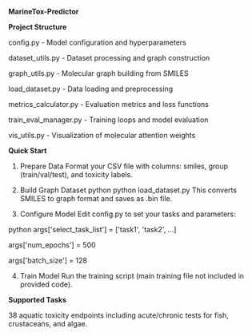 **MarineTox-Predictor**


**Project Structure**

config.py - Model configuration and hyperparameters

dataset_utils.py - Dataset processing and graph construction

graph_utils.py - Molecular graph building from SMILES

load_dataset.py - Data loading and preprocessing

metrics_calculator.py - Evaluation metrics and loss functions

train_eval_manager.py - Training loops and model evaluation

vis_utils.py - Visualization of molecular attention weights


**Quick Start**

1. Prepare Data
Format your CSV file with columns: smiles, group (train/val/test), and toxicity labels.

2. Build Graph Dataset
python
python load_dataset.py
This converts SMILES to graph format and saves as .bin file.

3. Configure Model
Edit config.py to set your tasks and parameters:

python
args['select_task_list'] = ['task1', 'task2', ...]

args['num_epochs'] = 500

args['batch_size'] = 128

4. Train Model
Run the training script (main training file not included in provided code).


**Supported Tasks**

38 aquatic toxicity endpoints including acute/chronic tests for fish, crustaceans, and algae.
